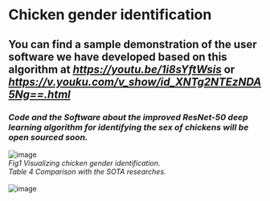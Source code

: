 # Chicken gender identification
## You can find a sample demonstration of the user software we have developed based on this algorithm at _https://youtu.be/1i8sYftWsis_ or _https://v.youku.com/v_show/id_XNTg2NTEzNDA5Ng==.html_ <br>
### _Code and the Software about the improved ResNet-50 deep learning algorithm for identifying the sex of chickens will be open sourced soon._<br>


![image](https://user-images.githubusercontent.com/90194261/166679230-5495549a-b1e7-457b-9f22-24811aaab4dd.png)
<br>
_Fig1 Visualizing chicken gender identification._ <br>
_Table 4 Comparison with the SOTA researches._ <br>
<br>
![image](https://user-images.githubusercontent.com/90194261/166679592-a6c1f17d-2dda-43e6-857e-ce254dc11904.png)
